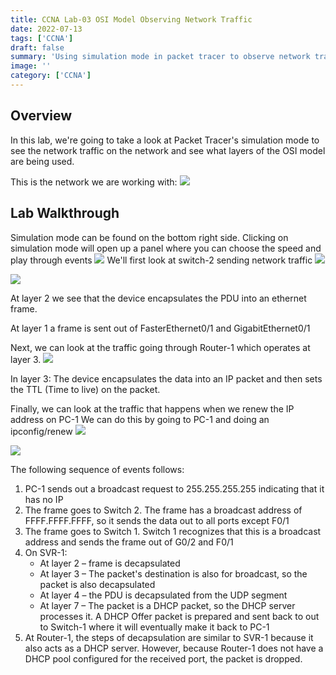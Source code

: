 ```yaml
---
title: CCNA Lab-03 OSI Model Observing Network Traffic
date: 2022-07-13
tags: ['CCNA']
draft: false
summary: 'Using simulation mode in packet tracer to observe network traffic'
image: ''
category: ['CCNA']
---
```


## Overview

In this lab, we're going to take a look at Packet Tracer's simulation mode to see the network traffic on the network and see what layers of the OSI model are being used.

This is the network we are working with:
![](https://bui.blob.core.windows.net/labs/Lab_2022_07_13_17_40.webp)

## Lab Walkthrough

Simulation mode can be found on the bottom right side.
Clicking on simulation mode will open up a panel where you can choose the speed and play through events
![](https://bui.blob.core.windows.net/labs/Lab_2022_07_13_21_38.webp)
We'll first look at switch-2 sending network traffic
![](https://bui.blob.core.windows.net/labs/Lab_2022_07_13_25_34.webp)

![](https://bui.blob.core.windows.net/labs/Lab_2022_07_13_31_07.webp)

At layer 2 we see that the device encapsulates the PDU into an ethernet frame.

At layer 1 a frame is sent out of FasterEthernet0/1 and GigabitEthernet0/1

Next, we can look at the traffic going through Router-1 which operates at layer 3.
![](https://bui.blob.core.windows.net/labs/Lab_2022_07_13_36_03.webp)

In layer 3: The device encapsulates the data into an IP packet and then sets the TTL (Time to live) on the packet.

Finally, we can look at the traffic that happens when we renew the IP address on PC-1
We can do this by going to PC-1 and doing an ipconfig/renew
![](https://bui.blob.core.windows.net/labs/Lab_2022_07_13_41_11.webp)

![](https://bui.blob.core.windows.net/labs/Lab_2022_07_13_40_33.webp)

The following sequence of events follows:

1. PC-1 sends out a broadcast request to 255.255.255.255 indicating that it has no IP
2. The frame goes to Switch 2. The frame has a broadcast address of FFFF.FFFF.FFFF, so it sends the data out to all ports except F0/1
3. The frame goes to Switch 1. Switch 1 recognizes that this is a broadcast address and sends the frame out of G0/2 and F0/1
4. On SVR-1:
   - At layer 2 – frame is decapsulated
   * At layer 3 – The packet's destination is also for broadcast, so the packet is also decapsulated
   * At layer 4 – the PDU is decapsulated from the UDP segment
   * At layer 7 – The packet is a DHCP packet, so the DHCP server processes it.
     A DHCP Offer packet is prepared and sent back to out to Switch-1 where it will eventually make it back to PC-1
5. At Router-1, the steps of decapsulation are similar to SVR-1 because it also acts as a DHCP server. However, because Router-1 does not have a DHCP pool configured for the received port, the packet is dropped.
